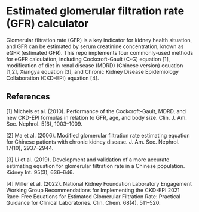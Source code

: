 # Estimated glomerular filtration rate (GFR) calculator
 
Glomerular filtration rate (GFR) is a key indicator for kidney health situation, and GFR can be estimated by serum creatinine concentration, known as eGFR (estimated GFR). This repo implements four commonly-used methods for eGFR calculation, including Cockcroft-Gault (C-G) equation [1], modification of diet in renal disease (MDRD) (Chinese version) equation [1,2], Xiangya equation [3], and Chronic Kidney Disease Epidemiology Collaboration (CKD-EPI) equation [4].

## References

[1] Michels et al. (2010). Performance of the Cockcroft-Gault, MDRD, and new CKD-EPI formulas in relation to GFR, age, and body size. Clin. J. Am. Soc. Nephrol. 5(6), 1003–1009.

[2] Ma et al. (2006). Modified glomerular filtration rate estimating equation for Chinese patients with chronic kidney disease. J. Am. Soc. Nephrol. 17(10), 2937–2944.

[3] Li et al. (2019). Development and validation of a more accurate estimating equation for glomerular filtration rate in a Chinese population. Kidney Int. 95(3), 636–646.

[4] Miller et al. (2022). National Kidney Foundation Laboratory Engagement Working Group Recommendations for Implementing the CKD-EPI 2021 Race-Free Equations for Estimated Glomerular Filtration Rate: Practical Guidance for Clinical Laboratories. Clin. Chem. 68(4), 511–520.
